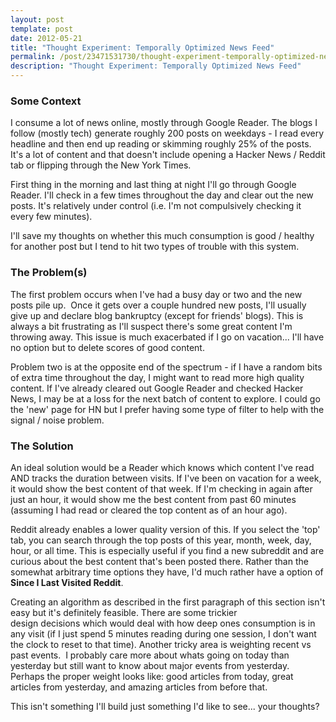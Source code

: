 ```yaml
---
layout: post
template: post
date: 2012-05-21
title: "Thought Experiment: Temporally Optimized News Feed"
permalink: /post/23471531730/thought-experiment-temporally-optimized-news-feed
description: "Thought Experiment: Temporally Optimized News Feed"
---
```

<h3>Some Context</h3>&#13;
<p>I consume a lot of news online, mostly through Google Reader. The blogs I follow (mostly tech) generate roughly 200 posts on weekdays - I read every headline and then end up reading or skimming roughly 25% of the posts. It's a lot of content and that doesn't include opening a Hacker News / Reddit tab or flipping through the New York Times.</p>&#13;
<p>First thing in the morning and last thing at night I'll go through Google Reader. I'll check in a few times throughout the day and clear out the new posts. It's relatively under control (i.e. I'm not compulsively checking it every few minutes).</p>&#13;
<p>I'll save my thoughts on whether this much consumption is good / healthy for another post but I tend to hit two types of trouble with this system.</p>&#13;
<h3>The Problem(s)</h3>&#13;
<p>The first problem occurs when I've had a busy day or two and the new posts pile up.  Once it gets over a couple hundred new posts, I'll usually give up and declare blog bankruptcy (except for friends' blogs). This is always a bit frustrating as I'll suspect there's some great content I'm throwing away. This issue is much exacerbated if I go on vacation... I'll have no option but to delete scores of good content.</p>&#13;
<p>Problem two is at the opposite end of the spectrum - if I have a random bits of extra time throughout the day, I might want to read more high quality content. If I've already cleared out Google Reader and checked Hacker News, I may be at a loss for the next batch of content to explore. I could go the 'new' page for HN but I prefer having some type of filter to help with the signal / noise problem.</p>&#13;
<h3>The Solution</h3>&#13;
<p>An ideal solution would be a Reader which knows which content I've read AND tracks the duration between visits. If I've been on vacation for a week, it would show the best content of that week. If I'm checking in again after just an hour, it would show me the best content from past 60 minutes (assuming I had read or cleared the top content as of an hour ago).</p>&#13;
<p>Reddit already enables a lower quality version of this. If you select the 'top' tab, you can search through the top posts of this year, month, week, day, hour, or all time. This is especially useful if you find a new subreddit and are curious about the best content that's been posted there. Rather than the somewhat arbitrary time options they have, I'd much rather have a option of <strong>Since I Last Visited Reddit</strong>.</p>&#13;
<p>Creating an algorithm as described in the first paragraph of this section isn't easy but it's definitely feasible. There are some trickier design decisions which would deal with how deep ones consumption is in any visit (if I just spend 5 minutes reading during one session, I don't want the clock to reset to that time). Another tricky area is weighting recent vs past events.  I probably care more about whats going on today than yesterday but still want to know about major events from yesterday. Perhaps the proper weight looks like: good articles from today, great articles from yesterday, and amazing articles from before that.</p>&#13;
<p>This isn't something I'll build just something I'd like to see... your thoughts?</p> 